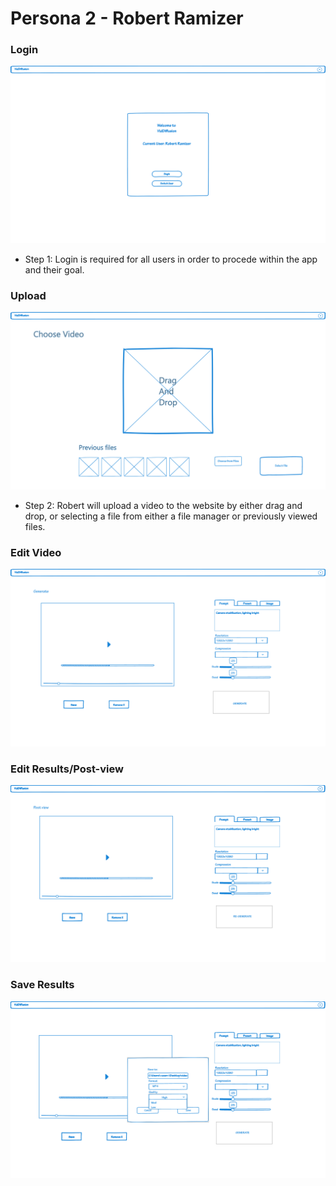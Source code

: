 # Persona 2 - Robert Ramizer
### Login
![Login](Login.png)
- Step 1: Login is required for all users in order to procede within the app and their goal.
### Upload
![Upload A File](Upload-Edit.png)
- Step 2: Robert will upload a video to the website by either drag and drop, or selecting a file from either a file manager or previously viewed files. 
### Edit Video
![Edit Video](Edit-Prompt.png)
### Edit Results/Post-view
![Edit Results](edit-result.png)
### Save Results
![Save Results](save-to-file.png)
